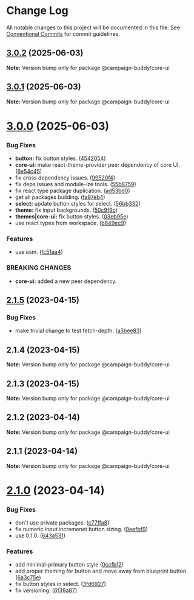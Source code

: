 # Change Log

All notable changes to this project will be documented in this file.
See [Conventional Commits](https://conventionalcommits.org) for commit guidelines.

## [3.0.2](https://github.com/Campaign-Buddy/campaign-buddy-packages/compare/v3.0.1...v3.0.2) (2025-06-03)

**Note:** Version bump only for package @campaign-buddy/core-ui

## [3.0.1](https://github.com/Campaign-Buddy/campaign-buddy-packages/compare/v3.0.0...v3.0.1) (2025-06-03)

**Note:** Version bump only for package @campaign-buddy/core-ui

# [3.0.0](https://github.com/Campaign-Buddy/campaign-buddy-packages/compare/v2.1.5...v3.0.0) (2025-06-03)

### Bug Fixes

- **button:** fix button styles. ([4542054](https://github.com/Campaign-Buddy/campaign-buddy-packages/commit/45420546096619bbeea238bfb0f1e493c28fada2))
- **core-ui:** make react-theme-provider peer dependency of core UI. ([6e54c45](https://github.com/Campaign-Buddy/campaign-buddy-packages/commit/6e54c45304390e74858632649c79fa24287729e0))
- fix cross dependency issues. ([99520f4](https://github.com/Campaign-Buddy/campaign-buddy-packages/commit/99520f49845f976eceaf3b7d27a34bcc969c676e))
- fix deps issues and module-ize tools. ([55b8759](https://github.com/Campaign-Buddy/campaign-buddy-packages/commit/55b8759031f96da96d54ed92753f483d2c598122))
- fix react type package duplication. ([ad53bd0](https://github.com/Campaign-Buddy/campaign-buddy-packages/commit/ad53bd0881124deff48317ba39a3044e50e02e1b))
- get all packages building. ([fa97eb4](https://github.com/Campaign-Buddy/campaign-buddy-packages/commit/fa97eb46c6d90a32344c224082646b067049761f))
- **select:** update button styles for select. ([56bb332](https://github.com/Campaign-Buddy/campaign-buddy-packages/commit/56bb332e9d0b7dece8018f3e607d4521608030a9))
- **theme:** fix input backgrounds. ([50c9f9c](https://github.com/Campaign-Buddy/campaign-buddy-packages/commit/50c9f9c48e06a83f10680c694e3a4b4625aefae8))
- **themes|core-ui:** fix button styles. ([03eb95e](https://github.com/Campaign-Buddy/campaign-buddy-packages/commit/03eb95e5d355613696a3745883f2ab376f6c40bd))
- use react types from workspace. ([b849ec9](https://github.com/Campaign-Buddy/campaign-buddy-packages/commit/b849ec920f8e3ffe84af22463e3df1c5e21b2e8e))

### Features

- use esm. ([fc51aa4](https://github.com/Campaign-Buddy/campaign-buddy-packages/commit/fc51aa47a266d1f766a4a7ad125b1643d1b9893c))

### BREAKING CHANGES

- **core-ui:** added a new peer dependency.

## [2.1.5](https://github.com/Campaign-Buddy/campaign-buddy-packages/compare/v2.1.4...v2.1.5) (2023-04-15)

### Bug Fixes

- make trivial change to test fetch-depth. ([a3bee83](https://github.com/Campaign-Buddy/campaign-buddy-packages/commit/a3bee8375c12cf5cd7372b7b9f1882ed05b4f215))

## 2.1.4 (2023-04-15)

**Note:** Version bump only for package @campaign-buddy/core-ui

## 2.1.3 (2023-04-15)

**Note:** Version bump only for package @campaign-buddy/core-ui

## 2.1.2 (2023-04-14)

**Note:** Version bump only for package @campaign-buddy/core-ui

## 2.1.1 (2023-04-14)

**Note:** Version bump only for package @campaign-buddy/core-ui

# [2.1.0](https://github.com/Campaign-Buddy/campaign-buddy-packages/compare/v0.1.0...v2.1.0) (2023-04-14)

### Bug Fixes

- don't use private packages. ([c77ffa8](https://github.com/Campaign-Buddy/campaign-buddy-packages/commit/c77ffa86af7fd5a96338f2a9793572b94844d8af))
- fix numeric input incremenet button sizing. ([9eefbf9](https://github.com/Campaign-Buddy/campaign-buddy-packages/commit/9eefbf9c19175c005ab5c93625d6a9b92527ec52))
- use 0.1.0. ([643a531](https://github.com/Campaign-Buddy/campaign-buddy-packages/commit/643a53115d365fc4523a22e018a8db0c009510be))

### Features

- add minimal-primary button style ([0ccfb12](https://github.com/Campaign-Buddy/campaign-buddy-packages/commit/0ccfb12a8b49e8ed7f5a31dd61ba5349b6e47f8a))
- add proper theming for button and move away from blueprint button. ([6a3c75e](https://github.com/Campaign-Buddy/campaign-buddy-packages/commit/6a3c75e39be1437e2cb8ee90238bc4ce9f4a34aa))
- fix button styles in select. ([3fd6927](https://github.com/Campaign-Buddy/campaign-buddy-packages/commit/3fd69272473f3d33fa4196ef4ec33ad56e05279f))
- fix versioning. ([6f39a87](https://github.com/Campaign-Buddy/campaign-buddy-packages/commit/6f39a87b85365175f175e177d4f4ca3edd20b2e8))
